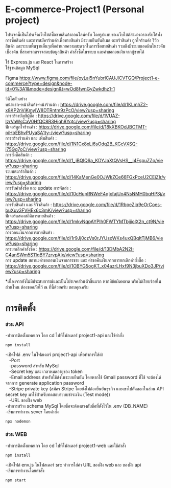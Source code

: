 # E-commerce-Project1 (Personal project)

โปรเจคนี้เป็นโปรเจ็คเว็บไซต์ซื้อขายสินค้าออนไลน์ครับ โดยรูปแบบของเว็บไซต์สามารถรองรับได้ทั้งการซื้อสินค้า และการสมัครร้านค้าเพื่อขายสินค้า มีระบบยืนยันอีเมล ตะกร้าสินค้า ถูกใจร้านค้า รีวิวสินค้า และระบบพื้นฐานอื่นๆเพื่ออำนวยความสะดวกในการซื้อขายสินค้า
รวมถึงมีระบบแอดมินในระดับเบื้องต้น ที่สามารถตรวจสอบข้อมูลสินค้า คำสั่งซื้อในระบบ และคำขอถอนเงินจากผู้ขายได้ 

ใช้ Express.js และ React ในการสร้าง </br>
ใช้ฐานข้อมูล MySql </br>

Figma https://www.figma.com/file/oyLai5nYubrlCAUJlCVTGQ/Project1-e-commerce?type=design&node-id=0%3A1&mode=design&t=wOd8fwnGyZwkdhz1-1 </br>

วิดีโอตัวอย่าง </br>
หน้าแรก-หน้าสินค้า-หน้าร้านค้า : https://drive.google.com/file/d/1KLmhZ2-x8KP2nViKmyIW8DTRntm9zPcO/view?usp=sharing</br>
การสร้างบัญชีผู้ซื้อ : https://drive.google.com/file/d/1VUAZ-IzrVaWsCaV0HfQC8R3Hjqh8Yqtc/view?usp=sharing </br>
ฟีเจอร์ถูกใจร้านค้า : https://drive.google.com/file/d/18kXBKOdJBCTMT-piHbEBhvPUyaSA1ty-/view?usp=sharing </br>
การสร้างร้านค้า และ เพิ่มสินค้า : https://drive.google.com/file/d/1N1Cx8xLi6sOdq2B_KGcVXSQ-i75Gq7oC/view?usp=sharing </br>
การสั่งซื้อสินค้า : https://drive.google.com/file/d/1_jBQIQ6a_KDYJaXtQVsHS__i4FspuZZo/view?usp=sharing </br>
ระบบตะกร้าสินค้า : https://drive.google.com/file/d/14KaMenGe0OJWkZCe66FGxPceU2CEiZIr/view?usp=sharing </br>
การรับคำสั่งซื้อ และ update การจัดส่ง : https://drive.google.com/file/d/10cHupRNWeF4qIxfajUn4NsNMH0bqHPSj/view?usp=sharing </br>
การรับสินค้า และ รีวิวสินค้า : https://drive.google.com/file/d/1RbpeZiq9eOrCoes-buXuv3FVHEx6c3mK/view?usp=sharing </br>
ฟีเจอร์แสดงสถิติการขายสินค้า : https://drive.google.com/file/d/1mkvNqpAYPIh0FWTYMTbjjiolX2n_ct9N/view?usp=sharing </br>
การถอนเงินจากการขายสินค้า : https://drive.google.com/file/d/1r9Jj0czVs0rJYUsoWKs4uxQBqItTjMB6/view?usp=sharing </br>
การยกเลิกคำสั่งซื้อ : https://drive.google.com/file/d/13DMbA2N2I-C4anSWm5S11qBY7zrvpAIx/view?usp=sharing </br>
การ update สถานะคำขอถอนเงินจากการขาย และ คำขอคืนเงินจากการยกเลิกคำสั่งซื้อ : https://drive.google.com/file/d/1OBYG5ogKT_x04azrLHxf9N3jbuXDo3JP/view?usp=sharing </br>



*เนื่องจากยังไม่มีประสบการณ์และเป็นโปรเจคส่วนตัวชิ้นแรก หากมีข้อผิดพลาด หรือไม่เรียบร้อยในส่วนไหน ต้องขออภัยไว้ ณ ที่นี้ด้วยครับ ขอบคุณครับ

# การติดตั้ง
### ส่วน API 
-ทำการติดตั้งแพคเกจ โดย cd ไปที่โฟลเดอร์ project1-api และใช้คำสั่ง 
```
npm install 
```
-เปิดไฟล์ .env ในโฟลเดอร์ project1-api เพื่อทำการใส่ค่า </br>
  &nbsp;&nbsp;&nbsp;-Port </br> 
  &nbsp;&nbsp;&nbsp;-password สำหรับ MySql </br>
  &nbsp;&nbsp;&nbsp;-Secret key และ เวลาหมดอายุของ token </br>
  &nbsp;&nbsp;&nbsp;-Email address สำหรับใช้ส่งในระบบยืนยัน โดยหากใช้ Gmail   password ที่ใช้ จะต้องได้จากการ generate application password </br>
  &nbsp;&nbsp;&nbsp;-Stripe private key (สมัคร Stripe โดยยังไม่ต้องยืนยันธุรกิจ และเขาไปคัดลอกในส่วน API secret key มาใช้สำหรับทดสอบระบบชำระเงิน (Test mode)) </br>
  &nbsp;&nbsp;&nbsp;-URL ของฝั่ง web </br>
-ทำการสร้าง schema MySql โดยชื่อจะต้องตรงกับชื่อที่ตั้งไว้ใน .env (DB_NAME) </br>
-เริ่มการทำงาน sever โดยคำสั่ง 
```
npx nodemon
``` 


### ส่วน WEB 
-ทำการติดตั้งแพคเกจ โดย cd ไปที่โฟลเดอร์ project1-web และใช้คำสั่ง
```
npm install
```
-เปิดไฟล์ env.js ในโฟลเดอร์ src ทำการใส่ค่า URL ของฝั่ง web และ ของฝั่ง api </br>
-เริ่มการทำงานโดยคำสั่ง
```
npm start
```

 
